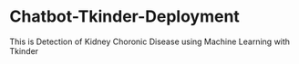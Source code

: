 # Chatbot-Tkinder-Deployment
This is Detection of Kidney Choronic Disease using Machine Learning  with Tkinder
